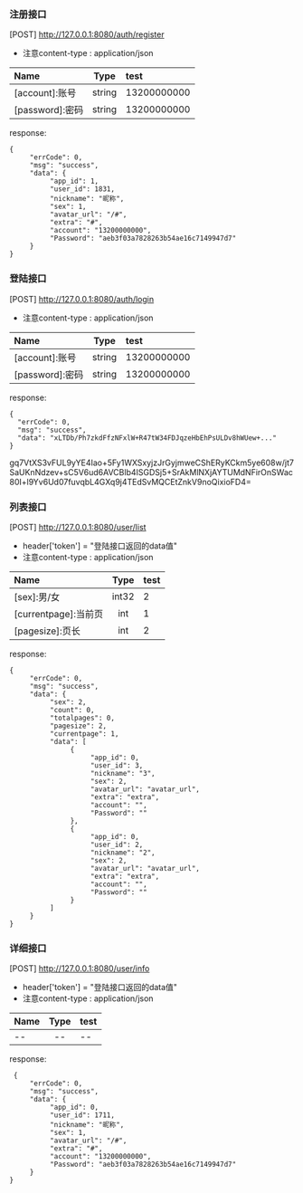 
### 注册接口
[POST] http://127.0.0.1:8080/auth/register
- 注意content-type : application/json

| Name            | Type     | test                 |
|:----------------|:--------:|:-----------------------|
| [account]:账号  | string    | 13200000000 |
| [password]:密码 | string    | 13200000000 |
 
response:
```
{
     "errCode": 0,
     "msg": "success",
     "data": {
          "app_id": 1,
          "user_id": 1831,
          "nickname": "昵称",
          "sex": 1,
          "avatar_url": "/#",
          "extra": "#",
          "account": "13200000000",
          "Password": "aeb3f03a7828263b54ae16c7149947d7"
     }
}
```

### 登陆接口
[POST] http://127.0.0.1:8080/auth/login
- 注意content-type : application/json

| Name            | Type     | test                 |
|:----------------|:--------:|:-----------------------|
| [account]:账号  | string    | 13200000000 |
| [password]:密码 | string    | 13200000000 |
 
response:
```
{
  "errCode": 0,
  "msg": "success",
  "data": "xLTDb/Ph7zkdFfzNFxlW+R47tW34FDJqzeHbEhPsULDv8hWUew+..."
}
```

gq7VtXS3vFUL9yYE4Iao+5Fy1WXSxyjzJrGyjmweCShERyKCkm5ye608w/jt7SaUKnNdzev+sC5V6ud6AVCBlb4ISGDSj5+SrAkMlNXjAYTUMdNFirOnSWac80I+l9Yv6Ud07fuvqbL4GXq9j4TEdSvMQCEtZnkV9noQixioFD4=

### 列表接口
[POST] http://127.0.0.1:8080/user/list
- header['token'] = "登陆接口返回的data值"
- 注意content-type : application/json 

| Name            | Type     | test                 |
|:----------------|:--------:|:-----------------------|
| [sex]:男/女  | int32    | 2 |
| [currentpage]:当前页 | int    | 1 |
| [pagesize]:页长 | int    | 2 |

response:
```
{
     "errCode": 0,
     "msg": "success",
     "data": {
          "sex": 2,
          "count": 0,
          "totalpages": 0,
          "pagesize": 2,
          "currentpage": 1,
          "data": [
               {
                    "app_id": 0,
                    "user_id": 3,
                    "nickname": "3",
                    "sex": 2,
                    "avatar_url": "avatar_url",
                    "extra": "extra",
                    "account": "",
                    "Password": ""
               },
               {
                    "app_id": 0,
                    "user_id": 2,
                    "nickname": "2",
                    "sex": 2,
                    "avatar_url": "avatar_url",
                    "extra": "extra",
                    "account": "",
                    "Password": ""
               }
          ]
     }
}
```



### 详细接口
[POST] http://127.0.0.1:8080/user/info
- header['token'] = "登陆接口返回的data值"
- 注意content-type : application/json 

| Name            | Type     | test                 |
|:----------------|:--------:|:-----------------------|
| --  | --    | -- | 

response:
```
 {
     "errCode": 0,
     "msg": "success",
     "data": {
          "app_id": 0,
          "user_id": 1711,
          "nickname": "昵称",
          "sex": 1,
          "avatar_url": "/#",
          "extra": "#",
          "account": "13200000000",
          "Password": "aeb3f03a7828263b54ae16c7149947d7"
     }
}
```